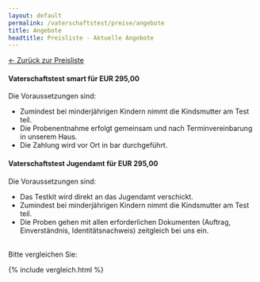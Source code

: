 ```yaml
---
layout: default
permalink: /vaterschaftstest/preise/angebote
title: Angebote
headtitle: Preisliste - Aktuelle Angebote
---
```

[&larr; Zurück zur Preisliste](/vaterschaftstest/preise)
#### Vaterschaftstest smart für EUR 295,00
Die Voraussetzungen sind:

- Zumindest bei minderjährigen Kindern nimmt die Kindsmutter am Test teil.
- Die Probenentnahme erfolgt gemeinsam und nach Terminvereinbarung in unserem Haus.
- Die Zahlung wird vor Ort in bar durchgeführt.


#### Vaterschaftstest Jugendamt für EUR 295,00
Die Voraussetzungen sind:

- Das Testkit wird direkt an das Jugendamt verschickt.
- Zumindest bei minderjährigen Kindern nimmt die Kindsmutter am Test teil.
- Die Proben gehen mit allen erforderlichen Dokumenten (Auftrag, Einverständnis, Identitätsnachweis) zeitgleich bei uns ein.

<br>Bitte vergleichen Sie:

{% include vergleich.html %}
